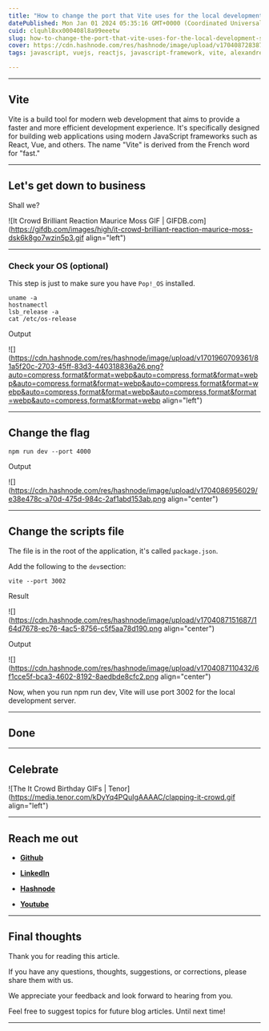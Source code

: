 ```yaml
---
title: "How to change the port that Vite uses for the local development server"
datePublished: Mon Jan 01 2024 05:35:16 GMT+0000 (Coordinated Universal Time)
cuid: clquhl8xx000408l8a99eeetw
slug: how-to-change-the-port-that-vite-uses-for-the-local-development-server
cover: https://cdn.hashnode.com/res/hashnode/image/upload/v1704087283874/1d4c7121-6f46-4d25-a5d3-08b72f38e236.webp
tags: javascript, vuejs, reactjs, javascript-framework, vite, alexandrecalaca

---
```


---

## **Vite**

Vite is a build tool for modern web development that aims to provide a faster and more efficient development experience. It's specifically designed for building web applications using modern JavaScript frameworks such as React, Vue, and others. The name "Vite" is derived from the French word for "fast."

---

## **Let's get down to business**

Shall we?

![It Crowd Brilliant Reaction Maurice Moss GIF | GIFDB.com](https://gifdb.com/images/high/it-crowd-brilliant-reaction-maurice-moss-dsk6k8go7wzin5p3.gif align="left")

---

### **Check your OS (optional)**

This step is just to make sure you have `Pop!_OS` installed.

```plaintext
uname -a
hostnamectl
lsb_release -a
cat /etc/os-release
```

Output

![](https://cdn.hashnode.com/res/hashnode/image/upload/v1701960709361/81a5f20c-2703-45ff-83d3-440318836a26.png?auto=compress,format&format=webp&auto=compress,format&format=webp&auto=compress,format&format=webp&auto=compress,format&format=webp&auto=compress,format&format=webp&auto=compress,format&format=webp&auto=compress,format&format=webp align="left")

---

## Change the flag

```plaintext
npm run dev --port 4000
```

Output

![](https://cdn.hashnode.com/res/hashnode/image/upload/v1704086956029/e38e478c-a70d-475d-984c-2af1abd153ab.png align="center")

---

## Change the scripts file

The file is in the root of the application, it's called `package.json`.

Add the following to the `dev`section:

```plaintext
vite --port 3002
```

Result

![](https://cdn.hashnode.com/res/hashnode/image/upload/v1704087151687/164d7678-ec76-4ac5-8756-c5f5aa78d190.png align="center")

Output

![](https://cdn.hashnode.com/res/hashnode/image/upload/v1704087110432/6f1cce5f-bca3-4602-8192-8aedbde8cfc2.png align="center")

Now, when you run npm run dev, Vite will use port 3002 for the local development server.

---

## **Done**

---

## **Celebrate**

![The It Crowd Birthday GIFs | Tenor](https://media.tenor.com/kDyYq4PQuIgAAAAC/clapping-it-crowd.gif align="left")

---

## **Reach me out**

* [**Github**](https://github.com/alexcalaca)
    
* [**LinkedIn**](https://linkedin.com/in/alexandrecalacaofficial)
    
* [**Hashnode**](https://hashnode.com/onboard?next=/@alexandrecalaca)
    
* [**Youtube**](https://www.youtube.com/@alexandrecalacaofficial)
    

---

## Final thoughts

Thank you for reading this article.

If you have any questions, thoughts, suggestions, or corrections, please share them with us.

We appreciate your feedback and look forward to hearing from you.

Feel free to suggest topics for future blog articles. Until next time!

---